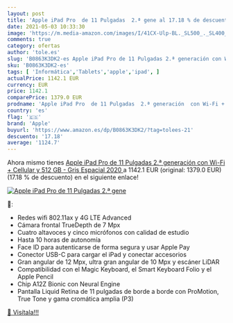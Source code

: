 ```yaml
---
layout: post
title: 'Apple iPad Pro  de 11 Pulgadas  2.ª gene al 17.18 % de descuento'
date: 2021-05-03 10:33:30
image: 'https://m.media-amazon.com/images/I/41CX-Ulp-BL._SL500_._SL400_.jpg'
comments: true
category: ofertas
author: 'tole.es'
slug: 'B0863K3DK2-es Apple iPad Pro de 11 Pulgadas 2.ª generación con Wi-Fi +...'
sku: 'B0863K3DK2-es'
tags: [ 'Informática','Tablets','apple','ipad', ]
actualPrice: 1142.1 EUR
currency: EUR
price: 1142.1
comparePrice: 1379.0 EUR
prodname: 'Apple iPad Pro  de 11 Pulgadas  2.ª generación  con Wi-Fi + Cellular y 512 GB  - Gris Espacial  2020 '
country: 'es'
flag: '🇪🇸'
brand: 'Apple'
buyurl: 'https://www.amazon.es/dp/B0863K3DK2/?tag=tolees-21'
descuento: '17.18'
average: '1124.7'
---
```


Ahora mismo tienes [Apple iPad Pro  de 11 Pulgadas  2.ª generación  con Wi-Fi + Cellular y 512 GB  - Gris Espacial  2020 ](https://www.amazon.es/dp/B0863K3DK2/?tag=tolees-21) a 1142.1 EUR (original: 1379.0 EUR) (17.18 %  de descuento) en el siguiente enlace!

[![Apple iPad Pro  de 11 Pulgadas  2.ª gene](https://m.media-amazon.com/images/I/41CX-Ulp-BL._SL500_._SL400_.jpg)](https://www.amazon.es/dp/B0863K3DK2/?tag=tolees-21)

🔎:

- Redes wifi 802.11ax y 4G LTE Advanced
- Cámara frontal TrueDepth de 7 Mpx
- Cuatro altavoces y cinco micrófonos con calidad de estudio
- Hasta 10 horas de autonomía
- Face ID para autenticarse de forma segura y usar Apple Pay
- Conector USB-C para cargar el iPad y conectar accesorios
- Gran angular de 12 Mpx, ultra gran angular de 10 Mpx y escáner LiDAR
- Compatibilidad con el Magic Keyboard, el Smart Keyboard Folio y el Apple Pencil
- Chip A12Z Bionic con Neural Engine
- Pantalla Liquid Retina de 11 pulgadas de borde a borde con ProMotion, True Tone y gama cromática amplia (P3)

[🛒 Visítala!!!](https://www.amazon.es/dp/B0863K3DK2/?tag=tolees-21)
